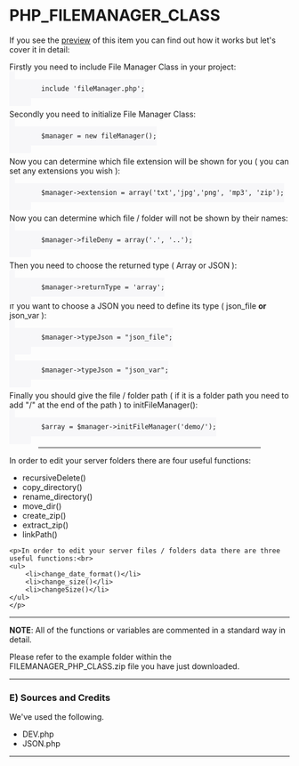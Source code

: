PHP_FILEMANAGER_CLASS
=====================
<p>
   If you see the <a href="http://codstack.com/demos/PHP_FILEMANAGER_CLASS/" target="_blank">preview</a> of this item you can find out how it works but let's cover it in detail:
</p>

<p style="padding-bottom: 12px;">Firstly you need to include File Manager Class in your project:<br>
    <code style="background-color: #f7f7f9; padding: 10px; border-radius: 3px; top: 10px; position: relative;">
        include 'fileManager.php';
    </code>
</p>

<p style="padding-bottom: 12px;">Secondly you need to initialize File Manager Class:<br>
    <code style="background-color: #f7f7f9; padding: 10px; border-radius: 3px; top: 10px; position: relative;">
        $manager = new fileManager();
    </code>
</p>

<p style="padding-bottom: 12px;">Now you can determine which file extension will be shown for you ( you can set any extensions you wish ):<br>
    <code style="background-color: #f7f7f9; padding: 10px; border-radius: 3px; top: 10px; position: relative;">
        $manager->extension = array('txt','jpg','png', 'mp3', 'zip');
    </code>
</p>

<p style="padding-bottom: 12px;">Now you can determine which file / folder will not be shown by their names:<br>
    <code style="background-color: #f7f7f9; padding: 10px; border-radius: 3px; top: 10px; position: relative;">
        $manager->fileDeny = array('.', '..');
    </code>
</p>

<p>Then you need to choose the returned type ( Array or JSON ):<br>
    <code style="background-color: #f7f7f9; padding: 10px; border-radius: 3px; top: 10px; position: relative;">
        $manager->returnType = 'array';
    </code><br>
</p>
<p style="padding-bottom: 12px;">
    If you want to choose a JSON you need to define its type ( json_file <b>or</b> json_var ):<br>
    <code style="background-color: #f7f7f9; padding: 10px; border-radius: 3px; top: 10px; position: relative;">
        $manager->typeJson = "json_file";
    </code> <br><br>
    <code style="background-color: #f7f7f9; padding: 10px; border-radius: 3px; top: 10px; position: relative;">
        $manager->typeJson = "json_var";
    </code>
</p>

<p style="padding-bottom: 12px;">Finally you should give the file / folder path ( if it is a folder path you need to add "/" at the end of the path ) to initFileManager():<br>
    <code style="background-color: #f7f7f9; padding: 10px; border-radius: 3px; top: 10px; position: relative;">
        $array = $manager->initFileManager('demo/');
    </code>
</p>

<center><hr style="width: 400px;"></center>
<p>In order to edit your server folders there are four useful functions:<br>
    <ul>
        <li>recursiveDelete()</li>
        <li>copy_directory()</li>
        <li>rename_directory()</li>
        <li>move_dir()</li>
        <li>create_zip()</li>
        <li>extract_zip()</li>
        <li>linkPath()</li>
    </ul>
    </p>

    <p>In order to edit your server files / folders data there are three useful functions:<br>
    <ul>
        <li>change_date_format()</li>
        <li>change_size()</li>
        <li>changeSize()</li>
    </ul>
    </p>

<hr>
    <p>
        <b>NOTE</b>: All of the functions or variables are commented in a standard way in detail.
    </p>
    <p>
        Please refer to the example folder within the FILEMANAGER_PHP_CLASS.zip file you have just downloaded.
    </p>
    <hr>

<h3 id="credits"><strong>E) Sources and Credits</strong></h3>

<p>We've used the following.

<ul>
	<li>DEV.php</li>
        <li>JSON.php</li>
</ul>

<hr>
